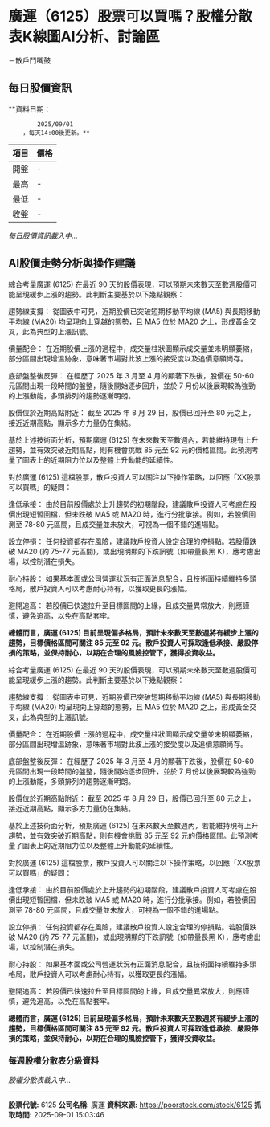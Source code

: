 # 廣運（6125）股票可以買嗎？股權分散表K線圖AI分析、討論區
－散戶鬥嘴鼓

## 每日股價資訊

**資料日期：
        
            2025/09/01
        ，每天14:00後更新。**

| 項目 | 價格 |
|------|------|
| 開盤 | - |
| 最高 | - |
| 最低 | - |
| 收盤 | - |

*每日股價資訊載入中...*

## AI股價走勢分析與操作建議

綜合考量廣運 (6125) 在最近 90 天的股價表現，可以預期未來數天至數週股價可能呈現緩步上漲的趨勢。此判斷主要基於以下幾點觀察：

趨勢線支撐： 從圖表中可見，近期股價已突破短期移動平均線 (MA5) 與長期移動平均線 (MA20) 均呈現向上穿越的態勢，且 MA5 位於 MA20 之上，形成黃金交叉，此為典型的上漲訊號。

價量配合： 在近期股價上漲的過程中，成交量柱狀圖顯示成交量並未明顯萎縮，部分區間出現增溫跡象，意味著市場對此波上漲的接受度以及追價意願尚存。

底部盤整後反彈： 在經歷了 2025 年 3 月至 4 月的顯著下跌後，股價在 50-60 元區間出現一段時間的盤整，隨後開始逐步回升，並於 7 月份以後展現較為強勁的上漲動能，多頭排列的趨勢逐漸明朗。

股價位於近期高點附近： 截至 2025 年 8 月 29 日，股價已回升至 80 元之上，接近近期高點，顯示多方力量仍在集結。

基於上述技術面分析，預期廣運 (6125) 在未來數天至數週內，若能維持現有上升趨勢，並有效突破近期高點，則有機會挑戰 85 元至 92 元的價格區間。此預測考量了圖表上的近期阻力位以及整體上升動能的延續性。

對於廣運 (6125) 這檔股票，散戶投資人可以關注以下操作策略，以回應「XX股票可以買嗎」的疑問：

逢低承接： 由於目前股價處於上升趨勢的初期階段，建議散戶投資人可考慮在股價出現短暫回檔，但未跌破 MA5 或 MA20 時，進行分批承接。例如，若股價回測至 78-80 元區間，且成交量並未放大，可視為一個不錯的進場點。

設立停損： 任何投資都存在風險，建議散戶投資人設定合理的停損點。若股價跌破 MA20 (約 75-77 元區間)，或出現明顯的下跌訊號（如帶量長黑 K），應考慮出場，以控制潛在損失。

耐心持股： 如果基本面或公司營運狀況有正面消息配合，且技術面持續維持多頭格局，散戶投資人可以考慮耐心持有，以獲取更長的漲幅。

避開追高： 若股價已快速拉升至目標區間的上緣，且成交量異常放大，則應謹慎，避免追高，以免在高點套牢。

**總體而言，廣運 (6125) 目前呈現偏多格局，預計未來數天至數週將有緩步上漲的趨勢，目標價格區間可關注 85 元至 92 元。散戶投資人可採取逢低承接、嚴設停損的策略，並保持耐心，以期在合理的風險控管下，獲得投資收益。**

綜合考量廣運 (6125) 在最近 90 天的股價表現，可以預期未來數天至數週股價可能呈現緩步上漲的趨勢。此判斷主要基於以下幾點觀察：

趨勢線支撐： 從圖表中可見，近期股價已突破短期移動平均線 (MA5) 與長期移動平均線 (MA20) 均呈現向上穿越的態勢，且 MA5 位於 MA20 之上，形成黃金交叉，此為典型的上漲訊號。

價量配合： 在近期股價上漲的過程中，成交量柱狀圖顯示成交量並未明顯萎縮，部分區間出現增溫跡象，意味著市場對此波上漲的接受度以及追價意願尚存。

底部盤整後反彈： 在經歷了 2025 年 3 月至 4 月的顯著下跌後，股價在 50-60 元區間出現一段時間的盤整，隨後開始逐步回升，並於 7 月份以後展現較為強勁的上漲動能，多頭排列的趨勢逐漸明朗。

股價位於近期高點附近： 截至 2025 年 8 月 29 日，股價已回升至 80 元之上，接近近期高點，顯示多方力量仍在集結。

基於上述技術面分析，預期廣運 (6125) 在未來數天至數週內，若能維持現有上升趨勢，並有效突破近期高點，則有機會挑戰 85 元至 92 元的價格區間。此預測考量了圖表上的近期阻力位以及整體上升動能的延續性。

對於廣運 (6125) 這檔股票，散戶投資人可以關注以下操作策略，以回應「XX股票可以買嗎」的疑問：

逢低承接： 由於目前股價處於上升趨勢的初期階段，建議散戶投資人可考慮在股價出現短暫回檔，但未跌破 MA5 或 MA20 時，進行分批承接。例如，若股價回測至 78-80 元區間，且成交量並未放大，可視為一個不錯的進場點。

設立停損： 任何投資都存在風險，建議散戶投資人設定合理的停損點。若股價跌破 MA20 (約 75-77 元區間)，或出現明顯的下跌訊號（如帶量長黑 K），應考慮出場，以控制潛在損失。

耐心持股： 如果基本面或公司營運狀況有正面消息配合，且技術面持續維持多頭格局，散戶投資人可以考慮耐心持有，以獲取更長的漲幅。

避開追高： 若股價已快速拉升至目標區間的上緣，且成交量異常放大，則應謹慎，避免追高，以免在高點套牢。

**總體而言，廣運 (6125) 目前呈現偏多格局，預計未來數天至數週將有緩步上漲的趨勢，目標價格區間可關注 85 元至 92 元。散戶投資人可採取逢低承接、嚴設停損的策略，並保持耐心，以期在合理的風險控管下，獲得投資收益。**

### 每週股權分散表分級資料

*股權分散表載入中...*

---

**股票代號:** 6125
**公司名稱:** 廣運
**資料來源:** https://poorstock.com/stock/6125
**抓取時間:** 2025-09-01 15:03:46